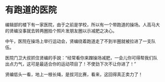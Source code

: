 # 有跑道的医院

编辑部的楼下有一家医院，由于之前是学校，所以有一个带跑道的操场。人高马大的贤编没事就去转两圈拍个照片发朋友圈以示减肥之决心。 

中午，医院在操场上举行运动会，贤编绕着跑道走了不到半圈就被拉进了一支队伍。 

医院门卫大叔抓住贤编的手說：“经常看你来蹭操场减肥，一会儿你可得帮我们队出点力气，这可是最适合你的运动项目了！不使劲下次不让你进了！” 

贤编低头一看，地上一根长绳，是拔河比赛，看来，这回得真正卖力了！